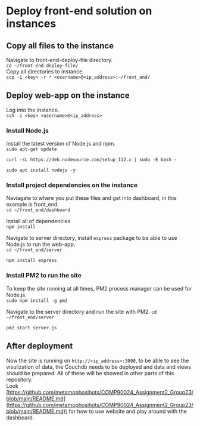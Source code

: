 # Deploy front-end solution on instances

## Copy all files to the instance
Navigate to front-end-deploy-file directory.\
`cd ~/front-end-deploy-file/`  
Copy all directories to instance.\
`scp -i <key> -r * <username>@<ip_address>:~/front_end/`  

## Deploy web-app on the instance
Log into the instance.\
`ssh -i <key> <username>@<ip_address>`  
### Install Node.js
Install the latest version of Node.js and npm.\
`sudo apt-get update`

`curl -sL https://deb.nodesource.com/setup_112.x | sudo -E bash -`  

`sudo apt install nodejs -y`

### Install project dependencies on the instance
Naviagate to where you put these files and get into dashboard, in this example is front_end.\
`cd ~/front_end/dashboard`  

Install all of dependencies  
`npm install`  

Navigate to server directory, install `express` package to be able to use Node.js to run the web-app.\
`cd ~/front_end/server`  

`npm install express`  

### Install PM2 to run the site
To keep the site running at all times, PM2 process manager can be used for Node.js.\
`sudo npm install -g pm2`

Navigate to the server directory and run the site with PM2.
`cd ~/front_end/server`

`pm2 start server.js`


## After deployment
Now the site is running on `http://<ip_address>:3000`, 
to be able to see the visulization of data, the Couchdb needs to be deployed and data and views should be prepared. 
All of these will be showed in other parts of this repository.\
Look\
[https://github.com/metamophosihots/COMP90024_Assignment2_Group23/blob/main/README.md](https://github.com/metamophosihots/COMP90024_Assignment2_Group23/blob/main/README.md)\
for how to use website and play around with the dashboard.
